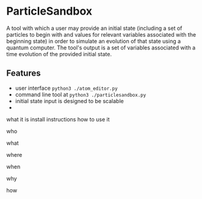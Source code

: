 # ParticleSandbox

A tool with which a user may provide an initial state (including a set of particles to begin with and values for relevant variables associated with the beginning state) in order to simulate an evolution of that state using a quantum computer. The tool's output is a set of variables associated with a time evolution of the provided initial state.

## Features
- user interface
    `python3 ./atom_editor.py`
- command line tool at 
    `python3 ./particlesandbox.py`
- initial state input is designed to be scalable
- 

what it is
install instructions
how to use it

who 

what 

where 

when 

why

how